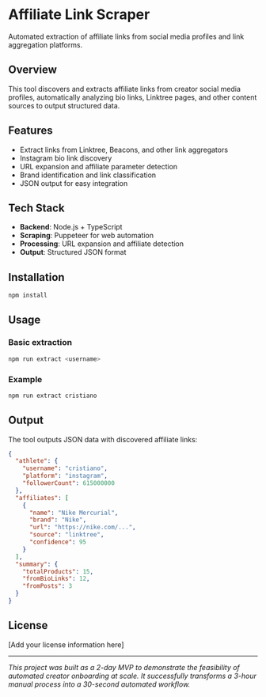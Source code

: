 # Affiliate Link Scraper

Automated extraction of affiliate links from social media profiles and link aggregation platforms.

## Overview

This tool discovers and extracts affiliate links from creator social media profiles, automatically analyzing bio links, Linktree pages, and other content sources to output structured data.

## Features

- Extract links from Linktree, Beacons, and other link aggregators
- Instagram bio link discovery
- URL expansion and affiliate parameter detection
- Brand identification and link classification
- JSON output for easy integration

## Tech Stack

- **Backend**: Node.js + TypeScript
- **Scraping**: Puppeteer for web automation
- **Processing**: URL expansion and affiliate detection
- **Output**: Structured JSON format

## Installation

```bash
npm install
```

## Usage

### Basic extraction
```bash
npm run extract <username>
```

### Example
```bash
npm run extract cristiano
```

## Output

The tool outputs JSON data with discovered affiliate links:

```json
{
  "athlete": {
    "username": "cristiano",
    "platform": "instagram",
    "followerCount": 615000000
  },
  "affiliates": [
    {
      "name": "Nike Mercurial",
      "brand": "Nike", 
      "url": "https://nike.com/...",
      "source": "linktree",
      "confidence": 95
    }
  ],
  "summary": {
    "totalProducts": 15,
    "fromBioLinks": 12,
    "fromPosts": 3
  }
}
```

## License

[Add your license information here]

---

*This project was built as a 2-day MVP to demonstrate the feasibility of automated creator onboarding at scale. It successfully transforms a 3-hour manual process into a 30-second automated workflow.*
